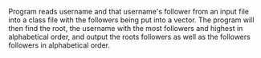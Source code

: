 Program reads username and that username's follower from an input file into a class file with the followers being put into a vector. The program will then find the root, the username with the most followers and highest in alphabetical order, and output the roots followers as well as the followers followers in alphabetical order.
